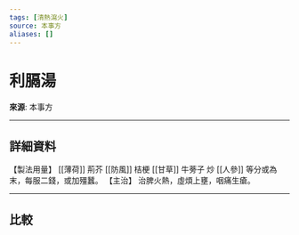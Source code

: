 ```yaml
---
tags: [清熱瀉火]
source: 本事方
aliases: []
---
```


# 利膈湯

**來源**: 本事方  

---

## 詳細資料
【製法用量】 [[薄荷]] 荊芥 [[防風]] 桔梗 [[甘草]] 牛蒡子
炒 [[人參]] 等分或為末，每服二錢，或加殭蠶。
【主治】
治脾火熱，虛煩上壅，咽痛生瘡。

---

## 比較
